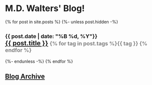 <div class="container-fluid p-5 bg-primary text-white">
    <h1 class="display-1 text-center">M.D. Walters' Blog!</h1>
</div>

<div class="container m-3">
    {% for post in site.posts %}
        {%- unless post.hidden -%}
            <h2>
                <small>{{ post.date | date: "%B %d, %Y"}}</small>
                <br>
                <a href="{{ post.url }}">{{ post.title }}</a> <small style="color: grey;">{% for tag in post.tags %}<span><b>{{ tag }} </b></span>{% endfor %}</small>
            </h2>
        {%- endunless -%}
    {% endfor %}
    <br>
    <h2><a href="/archive">Blog Archive</a></h2>
</div>
